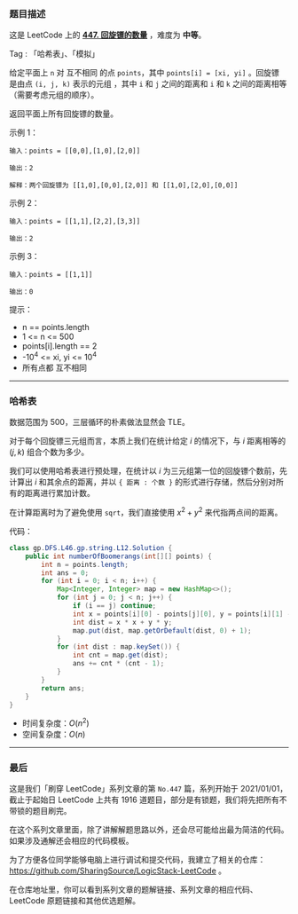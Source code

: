 ### 题目描述

这是 LeetCode 上的 **[447. 回旋镖的数量](https://leetcode-cn.com/problems/number-of-boomerangs/solution/gong-shui-san-xie-shu-ju-jie-gou-yun-yon-evu2/)** ，难度为 **中等**。

Tag : 「哈希表」、「模拟」

给定平面上 `n` 对 互不相同 的点 `points`，其中 `points[i] = [xi, yi]` 。回旋镖 是由点 `(i, j, k)` 表示的元组 ，其中 `i` 和 `j` 之间的距离和 `i` 和 `k` 之间的距离相等（需要考虑元组的顺序）。

返回平面上所有回旋镖的数量。


示例 1：
```
输入：points = [[0,0],[1,0],[2,0]]

输出：2

解释：两个回旋镖为 [[1,0],[0,0],[2,0]] 和 [[1,0],[2,0],[0,0]]
```
示例 2：
```
输入：points = [[1,1],[2,2],[3,3]]

输出：2
```
示例 3：
```
输入：points = [[1,1]]

输出：0
```

提示：
* n == points.length
* 1 <= n <= 500
* points[i].length == 2
* -$10^4$ <= xi, yi <= $10^4$
* 所有点都 互不相同

---

### 哈希表

数据范围为 $500$，三层循环的朴素做法显然会 TLE。

对于每个回旋镖三元组而言，本质上我们在统计给定 $i$ 的情况下，与 $i$ 距离相等的 $(j, k)$ 组合个数为多少。

我们可以使用哈希表进行预处理，在统计以 $i$ 为三元组第一位的回旋镖个数前，先计算出 $i$ 和其余点的距离，并以 `{ 距离 : 个数 }` 的形式进行存储，然后分别对所有的距离进行累加计数。

在计算距离时为了避免使用 `sqrt`，我们直接使用 $x^2 + y^2$ 来代指两点间的距离。

代码：
```Java
class gp.DFS.L46.gp.string.L12.Solution {
    public int numberOfBoomerangs(int[][] points) {
        int n = points.length;
        int ans = 0;
        for (int i = 0; i < n; i++) {
            Map<Integer, Integer> map = new HashMap<>();
            for (int j = 0; j < n; j++) {
                if (i == j) continue;
                int x = points[i][0] - points[j][0], y = points[i][1] - points[j][1];
                int dist = x * x + y * y;
                map.put(dist, map.getOrDefault(dist, 0) + 1);
            }
            for (int dist : map.keySet()) {
                int cnt = map.get(dist);
                ans += cnt * (cnt - 1);
            }
        }
        return ans;
    }
}
```
* 时间复杂度：$O(n^2)$
* 空间复杂度：$O(n)$

---

### 最后

这是我们「刷穿 LeetCode」系列文章的第 `No.447` 篇，系列开始于 2021/01/01，截止于起始日 LeetCode 上共有 1916 道题目，部分是有锁题，我们将先把所有不带锁的题目刷完。

在这个系列文章里面，除了讲解解题思路以外，还会尽可能给出最为简洁的代码。如果涉及通解还会相应的代码模板。

为了方便各位同学能够电脑上进行调试和提交代码，我建立了相关的仓库：https://github.com/SharingSource/LogicStack-LeetCode 。

在仓库地址里，你可以看到系列文章的题解链接、系列文章的相应代码、LeetCode 原题链接和其他优选题解。

